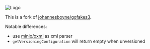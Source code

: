 
![Logo](/GoFakeS3.png)

This is a fork of [johannesboyne/gofakes3](https://github.com/johannesboyne/gofakes3).

Notable differences:

* use [minio/xxml](github.com/minio/xxml) as xml parser 
* `getVersioningConfiguration` will return empty when unversioned
